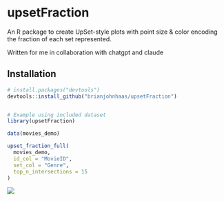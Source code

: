 # upsetFraction

An R package to create UpSet-style plots with point size & color encoding the fraction of each set represented.

Written for me in collaboration with chatgpt and claude
    
## Installation

```r
# install.packages("devtools")
devtools::install_github("brianjohnhaas/upsetFraction")


# Example using included dataset
library(upsetFraction)

data(movies_demo)

upset_fraction_full(
  movies_demo,
  id_col = "MovieID",
  set_col = "Genre",
  top_n_intersections = 15
)
```

<img src="https://private-user-images.githubusercontent.com/7542111/489174540-75bac941-c822-4168-8f0a-26a234909d98.png" />

